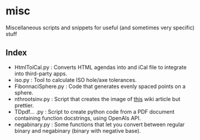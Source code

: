 # misc
Miscellaneous scripts and snippets for useful (and sometimes very specific) stuff

## Index 
- HtmlToiCal.py : Converts HTML agendas into and iCal file to integrate into third-party apps.
- iso.py : Tool to calculate ISO hole/axe tolerances.
- FibonnaciSphere.py : Code that generates evenly spaced points on a sphere.
- nthrootsinv.py : Script that creates the image of [this](https://en.wikipedia.org/wiki/Littlewood_polynomial?oldformat=true) wiki article but prettier.
- TDpdf... .py : Script to create python code from a PDF document containing function docstrings, using OpenAIs API.
- negabinary.py : Some functions that let you convert between regular binary and negabinary (binary with negative base).
